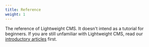```yaml
---
title: Reference
weight: 1
---
```


The reference of Lightweight CMS. It doesn't intend as a tutorial for beginners. If you are still unfamiliar with Lightweight CMS, read our [introductory articles](/#introduction) first.
